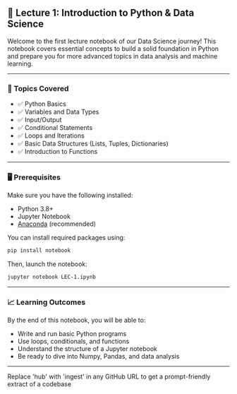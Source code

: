 

## 📘 Lecture 1: Introduction to Python & Data Science

Welcome to the first lecture notebook of our Data Science journey! This notebook covers essential concepts to build a solid foundation in Python and prepare you for more advanced topics in data analysis and machine learning.

---

### 🧠 Topics Covered

* ✅ Python Basics
* ✅ Variables and Data Types
* ✅ Input/Output
* ✅ Conditional Statements
* ✅ Loops and Iterations
* ✅ Basic Data Structures (Lists, Tuples, Dictionaries)
* ✅ Introduction to Functions

---


### 🖥️ Prerequisites

Make sure you have the following installed:

* Python 3.8+
* Jupyter Notebook
* [Anaconda](https://www.anaconda.com/) (recommended)

You can install required packages using:

```bash
pip install notebook
```

Then, launch the notebook:

```bash
jupyter notebook LEC-1.ipynb
```


---

### 📈 Learning Outcomes

By the end of this notebook, you will be able to:

* Write and run basic Python programs
* Use loops, conditionals, and functions
* Understand the structure of a Jupyter notebook
* Be ready to dive into Numpy, Pandas, and data analysis

---

Replace 'hub' with 'ingest' in any GitHub URL to get a prompt-friendly extract of a codebase


